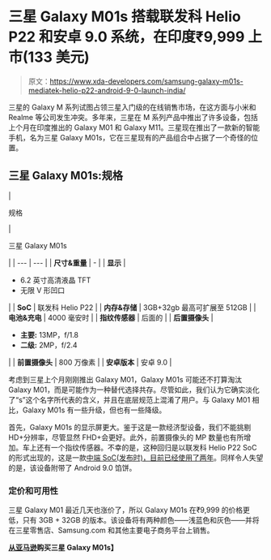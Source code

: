 # 三星 Galaxy M01s 搭载联发科 Helio P22 和安卓 9.0 系统，在印度₹9,999 上市(133 美元)

> 原文：<https://www.xda-developers.com/samsung-galaxy-m01s-mediatek-helio-p22-android-9-0-launch-india/>

三星的 Galaxy M 系列试图占领三星入门级的在线销售市场，在这方面与小米和 Realme 等公司发生冲突。多年来，三星在 M 系列产品中推出了许多设备，包括上个月在印度推出的 Galaxy M01 和 Galaxy M11。三星现在推出了一款新的智能手机，名为三星 Galaxy M01s，它在三星现有的产品组合中占据了一个奇怪的位置。

## 三星 Galaxy M01s:规格

| 

规格

 | 

三星 Galaxy M01s

 |
| --- | --- |
| **尺寸&重量** | - |
| **显示** | 

*   6.2 英寸高清液晶 TFT
*   无限 V 形凹口

 |
| **SoC** | 联发科 Helio P22 |
| **内存&存储** | 3GB+32gb 最高可扩展至 512GB |
| **电池&充电** | 4000 毫安时 |
| **指纹传感器** | 后面的 |
| **后置摄像头** | 

*   **主要:** 13MP，f/1.8
*   **二级:** 2MP，f/2.4

 |
| **前置摄像头** | 800 万像素 |
| **安卓版本** | 安卓 9.0 |

考虑到三星上个月刚刚推出 Galaxy M01，Galaxy M01s 可能还不打算淘汰 Galaxy M01，而是可能作为一种替代选择共存。尽管如此，我们认为它确实淡化了“s”这个名字所代表的含义，并且在底层规范上混淆了用户。与 Galaxy M01 相比，Galaxy M01s 有一些升级，但也有一些降级。

首先，Galaxy M01s 的显示屏更大。鉴于这是一款经济型设备，我们不能挑剔 HD+分辨率，尽管显然 FHD+会更好。此外，前置摄像头的 MP 数量也有所增加。车上还有一个指纹传感器。不幸的是，这种回归是以联发科 Helio P22 SoC 的形式出现的，这是一款[中端 SoC(发布时)，目前已经使用了两年](https://www.xda-developers.com/mediatek-helio-p22-unveiled-ai-frameworks/)。同样令人失望的是，该设备附带了 Android 9.0 馅饼。

### 定价和可用性

三星 Galaxy M01 最近几天也涨价了，所以 Galaxy M01s 在₹9,999 的价格更低，只有 3GB + 32GB 的版本。该设备将有两种颜色——浅蓝色和灰色——并将在三星零售店、Samsung.com 和其他主要电子商务平台上销售。

**[从亚马逊](https://www.amazon.in/Samsung-Galaxy-Storage-Additional-Exchange/dp/B089MS6V12/?tag=xdaportalin-21)购买三星 Galaxy M01s】**